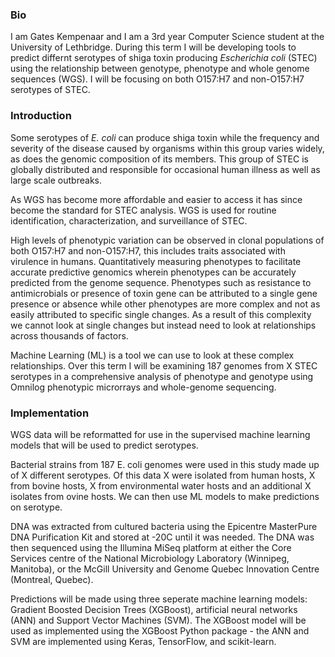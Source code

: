 ### Bio
I am Gates Kempenaar and I am a 3rd year Computer Science student at the University of Lethbridge. During this term I will be 
developing tools to predict differnt serotypes of shiga toxin producing _Escherichia coli_ (STEC) using the relationship between 
genotype, phenotype and whole genome sequences (WGS). I will be focusing on both O157:H7 and non-O157:H7 serotypes of STEC. 

### Introduction
Some serotypes of _E. coli_ can produce shiga toxin while the frequency and severity of the disease caused by organisms within 
this group varies widely, as does the genomic composition of its members. This group of STEC is globally distributed and 
responsible for occasional human illness as well as large scale outbreaks. 

As WGS has become more affordable and easier to access it has since become the standard for STEC analysis. WGS is used for 
routine identification, characterization, and surveillance of STEC. 

High levels of phenotypic variation can be observed in clonal populations of both O157:H7 and non-O157:H7, this includes traits 
associated with virulence in humans. Quantitatively measuring phenotypes to facilitate accurate predictive genomics wherein 
phenotypes can be accurately predicted from the genome sequence. Phenotypes such as resistance to antimicrobials or presence of 
toxin gene can be attributed to a single gene presence or absence while other phenotypes are more complex and not as easily 
attributed to specific single changes. As a result of this complexity we cannot look at single changes but instead need to look 
at relationships across thousands of factors.

Machine Learning (ML) is a tool we can use to look at these complex relationships. Over this term I will be examining 187 genomes 
from X STEC serotypes in a comprehensive analysis of phenotype and genotype using Omnilog phenotypic microrrays and whole-genome 
sequencing. 

### Implementation
WGS data will be reformatted for use in the supervised machine learning models that will be used to predict serotypes.

Bacterial strains from 187 E. coli genomes were used in this study made up of X different serotypes. Of this data X were isolated 
from human hosts, X from bovine hosts, X from environmental water hosts and an additional X isolates from ovine hosts. We can 
then use ML models to make predictions on serotype. 

DNA was extracted from cultured bacteria using the Epicentre MasterPure DNA Purification Kit and stored at -20C until it was 
needed. The DNA was then sequenced using the Illumina MiSeq platform at either the Core Services centre of the National 
Microbiology Laboratory (Winnipeg, Manitoba), or the McGill University and Genome Quebec Innovation Centre (Montreal, Quebec).

Predictions will be made using three seperate machine learning models: Gradient Boosted Decision Trees (XGBoost), artificial 
neural networks (ANN) and Support Vector Machines (SVM). The XGBoost model will be used as implemented using the XGBoost Python 
package - the ANN and SVM are implemented using Keras, TensorFlow, and scikit-learn.

